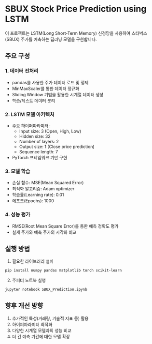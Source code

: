 # SBUX Stock Price Prediction using LSTM
이 프로젝트는 LSTM(Long Short-Term Memory) 신경망을 사용하여 스타벅스(SBUX) 주가를 예측하는 딥러닝 모델을 구현합니다.

## 주요 구성
### 1. 데이터 전처리
- pandas를 사용한 주가 데이터 로드 및 정제
- MinMaxScaler를 통한 데이터 정규화
- Sliding Window 기법을 활용한 시계열 데이터 생성
- 학습/테스트 데이터 분리
   
### 2. LSTM 모델 아키텍처
- 주요 하이퍼파라미터:
  - Input size: 3 (Open, High, Low)
  - Hidden size: 32
  - Number of layers: 2
  - Output size: 1 (Close price prediction)
  - Sequence length: 7
- PyTorch 프레임워크 기반 구현

### 3. 모델 학습
- 손실 함수: MSE(Mean Squared Error)
- 최적화 알고리즘: Adam optimizer
- 학습률(Learning rate): 0.01
- 에포크(Epochs): 1000

### 4. 성능 평가
- RMSE(Root Mean Square Error)를 통한 예측 정확도 평가
- 실제 주가와 예측 주가의 시각화 비교

## 실행 방법
1. 필요한 라이브러리 설치
```bash
pip install numpy pandas matplotlib torch scikit-learn
```

2. 주피터 노트북 실행
```bash
jupyter notebook SBUX_Prediction.ipynb
```

## 향후 개선 방향
1. 추가적인 특성(거래량, 기술적 지표 등) 활용
2. 하이퍼파라미터 최적화
3. 다양한 시계열 모델과의 성능 비교
4. 더 긴 예측 기간에 대한 모델 확장